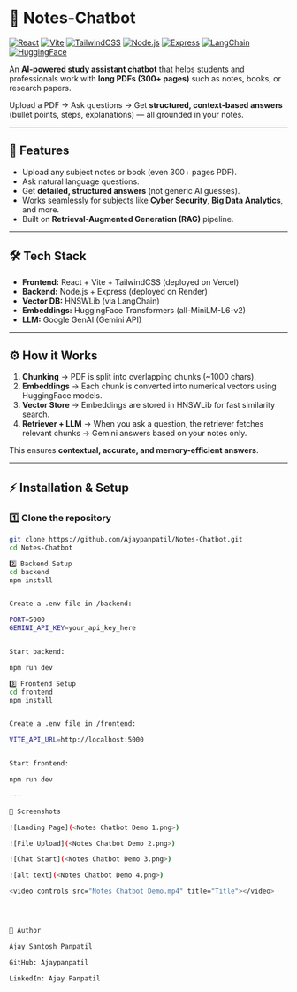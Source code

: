 # 📘 Notes-Chatbot

[![React](https://img.shields.io/badge/Frontend-React-blue?logo=react)](https://react.dev/)
[![Vite](https://img.shields.io/badge/Bundler-Vite-646CFF?logo=vite&logoColor=white)](https://vitejs.dev/)
[![TailwindCSS](https://img.shields.io/badge/Styling-TailwindCSS-38B2AC?logo=tailwind-css&logoColor=white)](https://tailwindcss.com/)
[![Node.js](https://img.shields.io/badge/Backend-Node.js-339933?logo=node.js&logoColor=white)](https://nodejs.org/)
[![Express](https://img.shields.io/badge/Framework-Express-black?logo=express&logoColor=white)](https://expressjs.com/)
[![LangChain](https://img.shields.io/badge/AI-LangChain-orange)](https://www.langchain.com/)
[![HuggingFace](https://img.shields.io/badge/Embeddings-HuggingFace-yellow?logo=huggingface&logoColor=white)](https://huggingface.co/)

An **AI-powered study assistant chatbot** that helps students and professionals work with **long PDFs (300+ pages)** such as notes, books, or research papers.  

Upload a PDF → Ask questions → Get **structured, context-based answers** (bullet points, steps, explanations) — all grounded in your notes.

---

## 🚀 Features

- Upload any subject notes or book (even 300+ pages PDF).
- Ask natural language questions.
- Get **detailed, structured answers** (not generic AI guesses).
- Works seamlessly for subjects like **Cyber Security**, **Big Data Analytics**, and more.
- Built on **Retrieval-Augmented Generation (RAG)** pipeline.

---

## 🛠 Tech Stack

- **Frontend:** React + Vite + TailwindCSS (deployed on Vercel)  
- **Backend:** Node.js + Express (deployed on Render)  
- **Vector DB:** HNSWLib (via LangChain)  
- **Embeddings:** HuggingFace Transformers (all-MiniLM-L6-v2)  
- **LLM:** Google GenAI (Gemini API)  

---

## ⚙️ How it Works

1. **Chunking** → PDF is split into overlapping chunks (~1000 chars).  
2. **Embeddings** → Each chunk is converted into numerical vectors using HuggingFace models.  
3. **Vector Store** → Embeddings are stored in HNSWLib for fast similarity search.  
4. **Retriever + LLM** → When you ask a question, the retriever fetches relevant chunks → Gemini answers based on your notes only.  

This ensures **contextual, accurate, and memory-efficient answers**.

---

## ⚡ Installation & Setup

### 1️⃣ Clone the repository
```bash
git clone https://github.com/Ajaypanpatil/Notes-Chatbot.git
cd Notes-Chatbot

2️⃣ Backend Setup
cd backend
npm install


Create a .env file in /backend:

PORT=5000
GEMINI_API_KEY=your_api_key_here


Start backend:

npm run dev

3️⃣ Frontend Setup
cd frontend
npm install


Create a .env file in /frontend:

VITE_API_URL=http://localhost:5000


Start frontend:

npm run dev

---

📸 Screenshots

![Landing Page](<Notes Chatbot Demo 1.png>) 

![File Upload](<Notes Chatbot Demo 2.png>) 

![Chat Start](<Notes Chatbot Demo 3.png>) 

![alt text](<Notes Chatbot Demo 4.png>)

<video controls src="Notes Chatbot Demo.mp4" title="Title"></video>




👤 Author

Ajay Santosh Panpatil

GitHub: Ajaypanpatil

LinkedIn: Ajay Panpatil


